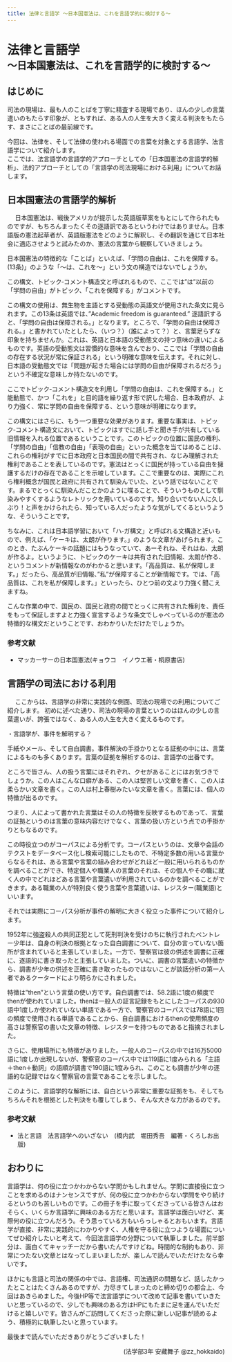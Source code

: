 ```yaml
---
title: 法律と言語学 ～日本国憲法は、これを言語学的に検討する～
---
```


# 法律と言語学 <br> <span style="font-size: 0.8em;">～日本国憲法は、これを言語学的に検討する～</span>

## はじめに

司法の現場は、最も人のことばを丁寧に精査する現場であり、ほんの少しの言葉遣いのもたらす印象が、ともすれば、ある人の人生を大きく変える判決をもたらす、まさにことばの最前線です。

今回は、法律を、そして法律の使われる場面での言葉を対象とする言語学、法言語学について紹介します。  
ここでは、法言語学の言語学的アプローチとしての「日本国憲法の言語学的解析」、法的アプローチとしての「言語学の司法現場における利用」についてお話します。

## 日本国憲法の言語学的解析
　
日本国憲法は、戦後アメリカが提示した英語版草案をもとにして作られたものですが、もちろんまったくその逐語訳であるというわけではありません。日本語版の憲法起草者が、英語版憲法をどのように解釈し、その翻訳を通じて日本社会に適応させようと試みたのか、憲法の言葉から観察していきましょう。

日本国憲法の特徴的な「ことば」といえば、「学問の自由は、これを保障する。(13条)」のような「～は、これを～」という文の構造ではないでしょうか。

この構文、トピック‐コメント構造文と呼ばれるもので、ここでは”は”以前の「学問の自由」がトピック、「これを保障する」がコメントです。

この構文の使用は、無生物を主語とする受動態の英語文が使用された条文に見られます。この13条は英語では、”Academic freedom is guaranteed.” 逐語訳すると、「学問の自由は保障される。」となります。ところで、「学問の自由は保障される。」と書かれていたとしたら、（いつ？）（誰によって？）と、言葉足らずな印象を持ちませんか。これは、英語と日本語の受動態文の持つ意味の違いによるものです。英語の受動態文は習慣的な意味を含んでおり、ここでは「学問の自由の存在する状況が常に保証される」という明確な意味を伝えます。それに対し、日本語の受動態文では「問題が起きた場合には学問の自由が保障されるだろう」という不確定な意味しか持たないのです。

ここでトピック‐コメント構造文を利用し「学問の自由は、これを保障する。」と能動態で、かつ「これを」と目的語を繰り返す形で訳した場合、日本政府が、より力強く、常に学問の自由を保障する、という意味が明確になります。

この構文にはさらに、もう一つ重要な効果があります。重要な事実は、トピック‐コメント構造文において、トピックはすでに話し手と聞き手が共有している旧情報を入れる位置であるということです。このトピックの位置に国民の権利、「学問の自由」「信教の自由」「表現の自由」といった概念を当てはめることは、これらの権利がすでに日本政府と日本国民の間で共有され、なじみ理解された権利であることを表しているのです。憲法はとっくに国民が持っている自由を擁護するだけの存在であることを示唆しています。ここで重要なのは、実際にこれら権利概念が国民と政府に共有されて馴染んでいた、という話ではないことです。まるでとっくに馴染んだことかのように喋ることで、そういうものとして馴染みやすくするようなレトリックを用いているのです。知り合いでない人に久しぶり！と声をかけられたら、知っている人だったような気がしてくるというような、そういうことです。

ちなみに、これは日本語学習において「ハ‐ガ構文」と呼ばれる文構造と近いもので、例えば、「ケーキは、太朗が作ります。」のような文章があげられます。このとき、たぶんケーキの話題にはもうなっていて、あーそれね、それはね、太朗が作るよ。というように、トピックのケーキは共有された旧情報、太朗が作る、というコメントが新情報なのがわかると思います。「高品質は、私が保障します。」だったら、高品質が旧情報、”私”が保障することが新情報です。では、「高品質は、これを私が保障します。」といったら、ひとつ前の文より力強く聞こえますね。

こんな作業の中で、国民の、国民と政府の間でとっくに共有された権利を、責任をもって保証しますよと力強く宣言するような条文でしゃべっているのが憲法の特徴的な構文だということです、おわかりいただけたでしょうか。

### 参考文献

- マッカーサーの日本国憲法(キョウコ　イノウエ著・桐原書店)

## 言語学の司法における利用
　
ここからは、言語学の非常に実践的な側面、司法の現場での利用についてご紹介します。
初めに述べた通り、司法の現場の言葉というのはほんの少しの言葉遣いが、誇張ではなく、ある人の人生を大きく変えるものです。


・言語学が、事件を解明する？

手紙やメール、そして自白調書。事件解決の手掛かりとなる証拠の中には、言葉によるものも多くあります。言葉の証拠を解析するのは、言語学の出番です。

ところで皆さん、人の扱う言葉にはそれぞれ、クセがあることにはお気づきでしょうか。この人はこんな口癖がある、この人は堅苦しい文章を書く、この人は柔らかい文章を書く。この人は村上春樹みたいな文章を書く。言葉には、個人の特徴が出るのです。

つまり、人によって書かれた言葉はその人の特徴を反映するものであって、言葉の証拠というのは言葉の意味内容だけでなく、言葉の扱い方という点での手掛かりともなるのです。

この時役立つのがコーパスによる分析です。コーパスというのは、文章や会話のテクストをデータベース化し検索可能にしたもので、不特定多数の用いる言葉からなるそれは、ある言葉や言葉の組み合わせがどれほど一般に用いられるものかを調べることができ、特定個人や職業人の言葉のそれは、その個人やその職に就く人の中でどれほどある言葉や言葉遣いが利用されているのかを調べることができます。ある職業の人が特別良く使う言葉や言葉遣いは、レジスター(職業語)といいます。

それでは実際にコーパス分析が事件の解明に大きく役立った事件について紹介します。

1952年に強盗殺人の共同正犯として死刑判決を受けのちに執行されたベントレー少年は、自身の判決の根拠となった自白調書について、自分の言っていない箇所が含まれていると主張していました。一方で、警察官は彼の供述を調書に正確に、逐語的に書き取ったと主張していました。ついに、調書の言葉遣いの特徴から、調書が少年の供述を正確に書き取ったものではないことが談話分析の第一人者であるクータードにより明らかにされました。

特徴は”then”という言葉の使い方です。自白調書では、58.2語に1度の頻度でthenが使われていました。thenは一般人の証言記録をもとにしたコーパスの930語中1度しか使われていない単語である一方で、警察官のコーパスでは78語に1回の頻度で使用される単語であることから、自白調書におけるthenの使用頻度の高さは警察官の書いた文章の特徴、レジスターを持つものであると指摘されました。

さらに、使用場所にも特徴がありました。一般人のコーパスの中では16万5000語に1度しか出現しないが、警察官のコーパス中では119語に1度みられる「主語＋then＋動詞」の語順が調書で190語に1度みられ、このことも調書が少年の逐語的な記録ではなく警察官の言葉であることを示しました。

このように、言語学的な解析には、自白という非常に重要な証拠をも、そしてもちろんそれを根拠とした判決をも覆してしまう、そんな大きな力があるのです。

### 参考文献

- 法と言語　法言語学へのいざない　(橋内武　堀田秀吾　編著・くろしお出版)

## おわりに

言語学は、何の役に立つかわからない学問かもしれません。学問に直接役に立つことを求めるのはナンセンスですが、何の役に立つかわからない学問をやり続けるというのも苦しいものです。この冊子を手に取ってくださっている皆さんはおそらく、いくらか言語学に興味のある方だと思います。言語学は面白いけど、実際何の役に立つんだろう。そう思っている方もいらっしゃるとおもいます。言語学が直接、非常に実践的にわかりやすく、人権を守る役に立つような場面についてぜひ紹介したいと考えて、今回法言語学の分野について執筆しました。前半部分は、面白くてキャッチーだから書いたんですけどね。時間的な制約もあり、非常につたない文章とはなってしまいましたが、楽しんで読んでいただけたなら幸いです。

ほかにも言語と司法の関係の中では、言語権、司法通訳の問題など、話したかったとことはたくさんあるのですが、力尽きてしまったのと締め切りの都合上、今回はあきらめました。今後HP等で法言語学について改めて記事を書いていきたいと思っているので、少しでも興味のある方はHPにもたまに足を運んでいただけると嬉しいです。皆さんがご訪問してくださった際に新しい記事が読めるよう、積極的に執筆したいと思っています。

最後まで読んでいただきありがとうございました！

<p style="text-align: right;">
(法学部3年 安藏舞子 @zz_hokkaido)
</p>
